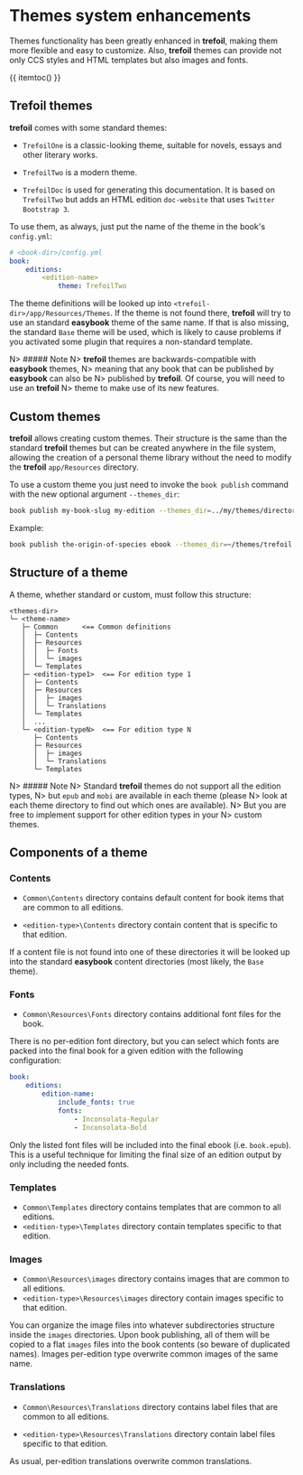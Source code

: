 Themes system enhancements
==========================

Themes functionality has been greatly enhanced in **trefoil**, 
making them more flexible and easy to customize. Also, **trefoil** 
themes can provide not only CCS styles and HTML templates but 
also images and fonts.

{{ itemtoc() }}

## Trefoil themes

**trefoil** comes with some standard themes:

- `TrefoilOne` is a classic-looking theme, suitable for novels, 
  essays and other literary works.

- `TrefoilTwo` is a modern theme. 

- `TrefoilDoc` is used for generating this documentation. It is 
  based on `TrefoilTwo` but adds an HTML edition `doc-website` that
  uses `Twitter Bootstrap 3`.

To use them, as always, just put the name of the theme in the 
book's `config.yml`:

~~~.yaml
# <book-dir>/config.yml
book:
    editions:
        <edition-name>
            theme: TrefoilTwo
~~~

The theme definitions will be looked up into `<trefoil-dir>/app/Resources/Themes`. 
If the theme is not found there, **trefoil** will try to use an 
standard **easybook** theme of the same name. If that is also missing, 
the standard `Base` theme will be used, which is likely to cause 
problems if you activated some plugin that requires a non-standard template.

N> ##### Note
N> **trefoil** themes are backwards-compatible with **easybook** themes, 
N> meaning that any book that can be published by **easybook** can also be
N> published by **trefoil**. Of course, you will need to use an **trefoil**
N> theme to make use of its new features.

## Custom themes

**trefoil** allows creating custom themes. Their structure is the same than 
the standard **trefoil** themes but can be created anywhere in the file system, 
allowing the creation of a personal theme library without the need to modify 
the **trefoil** `app/Resources` directory.

To use a custom theme you just need to invoke the `book publish` command with 
the new optional argument `--themes_dir`:

~~~.bash
book publish my-book-slug my-edition --themes_dir=../my/themes/directory
~~~

Example:

~~~.bash
book publish the-origin-of-species ebook --themes_dir=~/themes/trefoil
~~~

## Structure of a theme

A theme, whether standard or custom, must follow this structure:

~~~
<themes-dir>
└─ <theme-name>
   ├─ Common      <== Common definitions
   │  ├─ Contents    
   │  ├─ Resources
   │  │  ├─ Fonts
   │  │  └─ images
   │  └─ Templates
   ├─ <edition-type1>  <== For edition type 1
   │  ├─ Contents
   │  ├─ Resources
   │  │  ├─ images
   │  │  └─ Translations
   │  └─ Templates
   │  ...
   └─ <edition-typeN>  <== For edition type N
      ├─ Contents
      ├─ Resources
      │  ├─ images
      │  └─ Translations
      └─ Templates
~~~
 
N> ##### Note
N> Standard **trefoil** themes do not support all the edition types, 
N> but `epub` and `mobi` are available in each theme (please
N> look at each theme directory to find out which ones are available).
N> But you are free to implement support for other edition types in your 
N> custom themes.

## Components of a theme

### Contents

- `Common\Contents` directory contains default content for book items that 
  are common to all editions.

- `<edition-type>\Contents` directory contain content that is specific to 
  that edition.

If a content file is not found into one of these directories it will be 
looked up into the standard **easybook** content directories (most likely, 
the `Base` theme).

### Fonts

- `Common\Resources\Fonts` directory contains additional font files for the book.

There is no per-edition font directory, but you can select which fonts are
packed into the final book for a given edition with the following configuration:
 
~~~.yaml
book:
    editions:
        edition-name:
            include_fonts: true
            fonts:
                - Inconsolata-Regular
                - Inconsolata-Bold
~~~

Only the listed font files will be included into the final ebook (i.e. `book.epub`). 
This is a useful technique for limiting the final size of an edition output by only 
including the needed fonts. 

### Templates 

- `Common\Templates` directory contains templates that are common to all editions. 
- `<edition-type>\Templates` directory contain templates specific to that edition.

### Images

- `Common\Resources\images` directory contains images that are common to all editions. 
- `<edition-type>\Resources\images` directory contain images specific to that edition.

You can organize the image files into whatever subdirectories structure inside the 
`images` directories. Upon book publishing, all of them will be copied to a flat 
`images` files into the book contents (so beware of duplicated names). Images 
per-edition type overwrite common images of the same name.

### Translations

- `Common\Resources\Translations` directory contains label files that are common 
  to all editions.
 
- `<edition-type>\Resources\Translations` directory contain label files specific to 
  that edition.

As usual, per-edition translations overwrite common translations.

